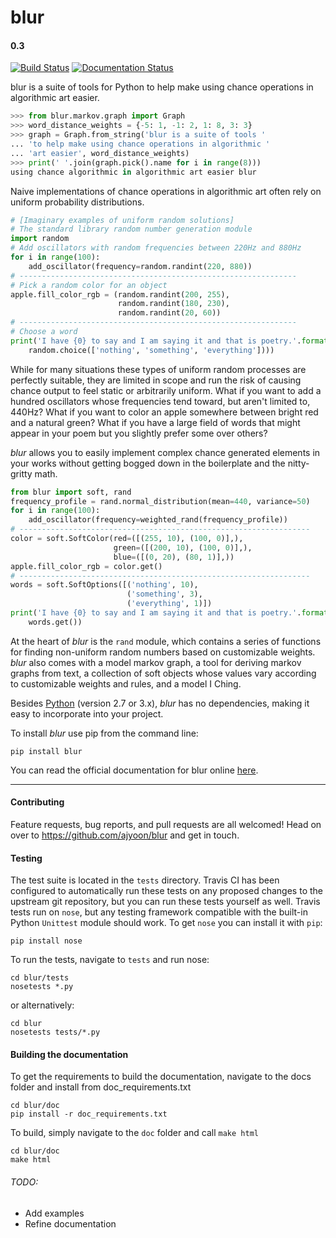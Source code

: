 # blur
#### 0.3

[![Build Status](https://travis-ci.org/ajyoon/blur.svg?branch=master)](https://travis-ci.org/ajyoon/blur)  [![Documentation Status](https://readthedocs.org/projects/blur/badge/?version=stable)](http://blur.readthedocs.io/en/stable/?badge=stable)

blur is a suite of tools for Python to help make using chance operations in
algorithmic art easier.

```python
>>> from blur.markov.graph import Graph
>>> word_distance_weights = {-5: 1, -1: 2, 1: 8, 3: 3}
>>> graph = Graph.from_string('blur is a suite of tools '
... 'to help make using chance operations in algorithmic '
... 'art easier', word_distance_weights)
>>> print(' '.join(graph.pick().name for i in range(8)))
using chance algorithmic in algorithmic art easier blur
```

Naive implementations of chance operations in algorithmic art often rely
on uniform probability distributions.

```python
# [Imaginary examples of uniform random solutions]
# The standard library random number generation module
import random
# Add oscillators with random frequencies between 220Hz and 880Hz
for i in range(100):
    add_oscillator(frequency=random.randint(220, 880))
# --------------------------------------------------------------
# Pick a random color for an object
apple.fill_color_rgb = (random.randint(200, 255),
                        random.randint(180, 230),
                        random.randint(20, 60))
# --------------------------------------------------------------
# Choose a word
print('I have {0} to say and I am saying it and that is poetry.'.format(
    random.choice(['nothing', 'something', 'everything'])))
```
While for many situations these types of uniform random processes are perfectly
suitable, they are limited in scope and run the risk of causing chance output
to feel static or arbitrarily uniform. What if you want to add a hundred
oscillators whose frequencies tend toward, but aren't limited to, 440Hz? What
if you want to color an apple somewhere between bright red and a natural green?
What if you have a large field of words that might appear in your poem but you
slightly prefer some over others?

*blur* allows you to easily implement complex chance generated elements
in your works without getting bogged down in the boilerplate and the
nitty-gritty math.

```python
from blur import soft, rand
frequency_profile = rand.normal_distribution(mean=440, variance=50)
for i in range(100):
    add_oscillator(frequency=weighted_rand(frequency_profile))
# -----------------------------------------------------------------
color = soft.SoftColor(red=([(255, 10), (100, 0)],),
                       green=([(200, 10), (100, 0)],),
                       blue=([(0, 20), (80, 1)],))
apple.fill_color_rgb = color.get()
# -----------------------------------------------------------------
words = soft.SoftOptions([('nothing', 10),
                          ('something', 3),
                          ('everything', 1)])
print('I have {0} to say and I am saying it and that is poetry.'.format(
    words.get())
```

At the heart of *blur* is the ``rand`` module, which contains a series of
functions for finding non-uniform random numbers based on customizable weights.
*blur* also comes with a model markov graph, a tool for deriving markov graphs
from text, a collection of soft objects whose values vary according to
customizable weights and rules, and a model I Ching.

Besides [Python](https://www.python.org/) (version 2.7 or 3.x),
*blur* has no dependencies, making it easy to incorporate into your project.

To install *blur* use pip from the command line:

    pip install blur

You can read the official documentation for blur online [here](http://blur.readthedocs.io/en/stable/).

***

#### Contributing
Feature requests, bug reports, and pull requests are all welcomed!
Head on over to https://github.com/ajyoon/blur and get in touch.


#### Testing
The test suite is located in the `tests` directory. Travis CI has been
configured to automatically run these tests on any proposed changes to the
upstream git repository, but you can run these tests yourself as well.
Travis tests run on `nose`, but any testing framework compatible
with the built-in Python `Unittest` module should work. To get `nose`
you can install it with `pip`:

    pip install nose

To run the tests, navigate to `tests` and run nose:

    cd blur/tests
    nosetests *.py

or alternatively:

    cd blur
    nosetests tests/*.py

#### Building the documentation
To get the requirements to build the documentation, navigate to
the docs folder and install from doc_requirements.txt

    cd blur/doc
    pip install -r doc_requirements.txt

To build, simply navigate to the ``doc`` folder and call ``make html``

    cd blur/doc
    make html

###### TODO:
* Add examples
* Refine documentation
